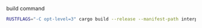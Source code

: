 build command
```sh
RUSTFLAGS="-C opt-level=3" cargo build --release --manifest-path interpreter-rs/Cargo.toml
```
